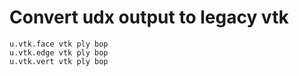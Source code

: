 # Convert udx output to legacy vtk

    u.vtk.face vtk ply bop
    u.vtk.edge vtk ply bop
    u.vtk.vert vtk ply bop
